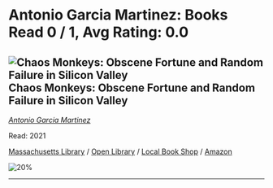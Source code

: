 # Antonio Garcia Martinez:  Books Read 0 / 1, Avg Rating: 0.0 

## ![Chaos Monkeys: Obscene Fortune and Random Failure in Silicon Valley](https://covers.openlibrary.org/b/isbn/9780062458193-M.jpg) Chaos Monkeys: Obscene Fortune and Random Failure in Silicon Valley
*[Antonio Garcia Martinez](../authors/AntonioGarciaMartinez)*

Read: 2021

[Massachusetts Library](https://library.minlib.net/search/i=9780062458193) / [Open Library](https://openlibrary.org/isbn/9780062458193) / [Local Book Shop](https://bookshop.org/book/9780062458193) / [Amazon](https://amazon.com/dp/0062458205)

![20%](https://geps.dev/progress/20) 



---
